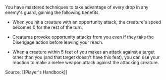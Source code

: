 You have mastered techniques to take advantage of every drop in any enemy's guard, gaining the following benefits.

-   When you hit a creature with an opportunity attack, the creature's speed becomes 0 for the rest of the turn.

-   Creatures provoke opportunity attacks from you even if they take the Disengage action before leaving your reach.

-   When a creature within 5 feet of you makes an attack against a target other than you (and that target doesn't have this feat), you can use your reaction to make a melee weapon attack against the attacking creature.

Source: [[Player's Handbook]]